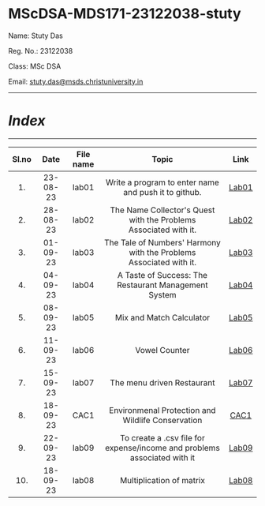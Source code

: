 # MScDSA-MDS171-23122038-stuty

Name: Stuty Das

Reg. No.: 23122038

Class: MSc DSA

Email: stuty.das@msds.christuniversity.in

***
# *Index*
***                             



|Sl.no|Date|File name|Topic|Link|
|:----:|:----:|:---:|:----:|:----:|
|1.|23-08-23|lab01|Write a program to enter name and push it to github.|[Lab01](https://github.com/Stuty23/MScDSA-MDS171-23122038-stuty/blob/4fa96b0d43606d40266913529f8ce0151b1320c0/Lab01.ipynb)|
|2.|28-08-23|lab02|The Name Collector's Quest with the Problems Associated with it.|[Lab02](https://github.com/Stuty23/MScDSA-MDS171-23122038-stuty/blob/4fa96b0d43606d40266913529f8ce0151b1320c0/Lab%2002.ipynb)|
|3.|01-09-23|lab03|The Tale of Numbers' Harmony with the Problems Associated with it.|[Lab03](https://github.com/Stuty23/MScDSA-MDS171-23122038-stuty/blob/4fa96b0d43606d40266913529f8ce0151b1320c0/lab_03.ipynb)|
|4.|04-09-23|lab04|A Taste of Success: The Restaurant Management System|[Lab04](https://github.com/Stuty23/MScDSA-MDS171-23122038-stuty/blob/4fa96b0d43606d40266913529f8ce0151b1320c0/Lab04.ipynb)|
|5.|08-09-23|lab05|Mix and Match Calculator|[Lab05](https://github.com/Stuty23/MScDSA-MDS171-23122038-stuty/tree/main/Lab%2005)|
|6.|11-09-23|lab06|Vowel Counter|[Lab06](https://github.com/Stuty23/MScDSA-MDS171-23122038-stuty/blob/74cd62ac159a32fce1fc9598c60ccdd8401a5e2c/Lab_06.ipynb)|
|7.|15-09-23|lab07|The menu driven Restaurant|[Lab07](https://github.com/Stuty23/MScDSA-MDS171-23122038-stuty/blob/2d9765b3306931f8a16fc1841adcbfa510577db8/Lab_07.ipynb)|
|8.|18-09-23|CAC1|Environmenal Protection and Wildlife Conservation|[CAC1](https://github.com/Stuty23/MScDSA-MDS171-23122038-stuty/blob/2d9765b3306931f8a16fc1841adcbfa510577db8/cac_1.ipynb)|
|9.|22-09-23|lab09|To create a .csv file for expense/income and problems associated with it|[Lab09](https://github.com/Stuty23/MScDSA-MDS171-23122038-stuty/tree/2d9765b3306931f8a16fc1841adcbfa510577db8/lab09)|
|10.|18-09-23|lab08|Multiplication of matrix|[Lab08]()|